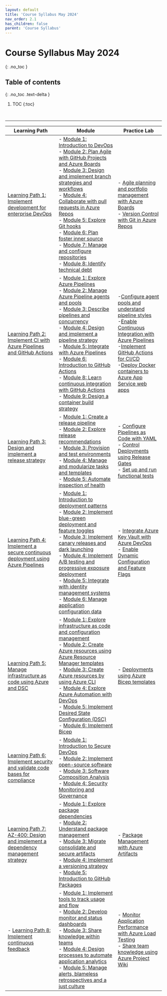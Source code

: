 ```yaml
---
layout: default
title: 'Course Syllabus May 2024'
nav_order: 2.1
has_children: false
parent: 'Course Syllabus'
---
```


# Course Syllabus May 2024
{: .no_toc }


## Table of contents
{: .no_toc .text-delta }

1. TOC
{:toc}

<br/>

---
 
| Learning Path | Module | Practice Lab |
| --- | --- | --- |
| [Learning Path 1: Implement development for enterprise DevOps](https://learn.microsoft.com/en-us/training/paths/az-400-work-git-for-enterprise-devops/) | - [Module 1: Introduction to DevOps](https://learn.microsoft.com/en-us/training/modules/introduction-to-devops/) <br/> - [Module 2: Plan Agile with GitHub Projects and Azure Boards](https://learn.microsoft.com/en-us/training/modules/plan-agile-github-projects-azure-boards/) <br/> - [Module 3: Design and implement branch strategies and workflows](https://learn.microsoft.com/en-us/training/modules/manage-git-branches-workflows/) <br/> - [Module 4: Collaborate with pull requests in Azure Repos](https://learn.microsoft.com/en-us/training/modules/collaborate-pull-requests-azure-repos/) <br/> - [Module 5: Explore Git hooks](https://learn.microsoft.com/en-us/training/modules/explore-git-hooks/) <br/> - [Module 6: Plan foster inner source](https://learn.microsoft.com/en-us/training/modules/plan-fostering-inner-source/) <br/> - [Module 7: Manage and configure repositories](https://learn.microsoft.com/en-us/training/modules/manage-git-repositories/) <br/> - [Module 8: Identify technical debt](https://learn.microsoft.com/en-us/training/modules/identify-technical-debt/) | - [Agile planning and portfolio management with Azure Boards](https://microsoftlearning.github.io/AZ400-DesigningandImplementingMicrosoftDevOpsSolutions/Instructions/Labs/AZ400_M01_L01_Agile_Plan_and_Portfolio_Management_with_Azure_Boards.html)<br> - [Version Control with Git in Azure Repos](https://microsoftlearning.github.io/AZ400-DesigningandImplementingMicrosoftDevOpsSolutions/Instructions/Labs/AZ400_M01_L02_Version_Control_with_Git_in_Azure_Repos.html) |
| [Learning Path 2: Implement CI with Azure Pipelines and GitHub Actions](https://learn.microsoft.com/en-us/training/paths/az-400-implement-ci-azure-pipelines-github-actions/) | - [Module 1: Explore Azure Pipelines](https://learn.microsoft.com/en-us/training/modules/explore-azure-pipelines/) <br/> - [Module 2: Manage Azure Pipeline agents and pools](https://learn.microsoft.com/en-us/training/modules/manage-azure-pipeline-agents-pools/) <br/> - [Module 3: Describe pipelines and concurrency](https://learn.microsoft.com/en-us/training/modules/describe-pipelines-concurrency/) <br/> - [Module 4: Design and implement a pipeline strategy](https://learn.microsoft.com/en-us/training/modules/implement-pipeline-strategy/) <br/> - [Module 5: Integrate with Azure Pipelines](https://learn.microsoft.com/en-us/training/modules/integrate-azure-pipelines/) <br/> - [Module 6: Introduction to GitHub Actions](https://learn.microsoft.com/en-us/training/modules/introduction-to-github-actions/) <br/> - [Module 8: Learn continuous integration with GitHub Actions](https://learn.microsoft.com/en-us/training/modules/learn-continuous-integration-github-actions/) <br/> - [Module 9: Design a container build strategy](https://learn.microsoft.com/en-us/training/modules/design-container-build-strategy/) | -[Configure agent pools and understand pipeline styles](https://microsoftlearning.github.io/AZ400-DesigningandImplementingMicrosoftDevOpsSolutions/Instructions/Labs/AZ400_M02_L03_Configure_Agent_Pools_and_Understand_Pipeline_Styles.html) <br/> -[Enable Continuous Integration with Azure Pipelines](https://microsoftlearning.github.io/AZ400-DesigningandImplementingMicrosoftDevOpsSolutions/Instructions/Labs/AZ400_M02_L04_Enable_Continuous_Integration_with_Azure_Pipelines.html) <br/> -[Implement GitHub Actions for CI/CD](https://microsoftlearning.github.io/AZ400-DesigningandImplementingMicrosoftDevOpsSolutions/Instructions/Labs/AZ400_M02_L05_Implement_GitHub_Actions_for_CI_CD.html) <br/> -[Deploy Docker containers to Azure App Service web apps](https://microsoftlearning.github.io/AZ400-DesigningandImplementingMicrosoftDevOpsSolutions/Instructions/Labs/AZ400_M02_L06_Deploy_Docker_containers_to_Azure_App_Service_web_apps.html) |
| [Learning Path 3: Design and implement a release strategy](https://learn.microsoft.com/en-us/training/paths/az-400-design-implement-release-strategy/) | - [Module 1: Create a release pipeline](https://learn.microsoft.com/en-us/training/modules/create-release-pipeline-devops/) <br/> - [Module 2: Explore release recommendations](https://learn.microsoft.com/en-us/training/modules/explore-release-strategy-recommendations/) <br/> - [Module 3: Provision and test environments](https://learn.microsoft.com/en-us/training/modules/configure-provision-environments/) <br/> - [Module 4: Manage and modularize tasks and templates](https://learn.microsoft.com/en-us/training/modules/manage-modularize-tasks-templates/) <br/> - [Module 5: Automate inspection of health](https://learn.microsoft.com/en-us/training/modules/automate-inspection-health/) | - [Configure Pipelines as Code with YAML](https://microsoftlearning.github.io/AZ400-DesigningandImplementingMicrosoftDevOpsSolutions/Instructions/Labs/AZ400_M03_L07_Configure_Pipelines_as_Code_with_YAML.html)  <br/> - [Control Deployments using Release Gates](https://microsoftlearning.github.io/AZ400-DesigningandImplementingMicrosoftDevOpsSolutions/Instructions/Labs/AZ400_M03_L08_Control_Deployments_using_Release_Gates.html)  <br/> - [Set up and run functional tests](https://microsoftlearning.github.io/AZ400-DesigningandImplementingMicrosoftDevOpsSolutions/Instructions/Labs/AZ400_M03_L09_Set_Up_and_Run_Functional_Tests.html) |
[Learning Path 4: Implement a secure continuous deployment using Azure Pipelines](https://learn.microsoft.com/en-us/training/paths/az-400-implement-secure-continuous-deployment/) | - [Module 1: Introduction to deployment patterns](https://learn.microsoft.com/en-us/training/modules/introduction-to-deployment-patterns/) <br/> - [Module 2: Implement blue-green deployment and feature toggles](https://learn.microsoft.com/en-us/training/modules/implement-blue-green-deployment-feature-toggles/) <br/> - [Module 3: Implement canary releases and dark launching](https://learn.microsoft.com/en-us/training/modules/implement-canary-releases-dark-launching/) <br/> - [Module 4: Implement A/B testing and progressive exposure deployment](https://learn.microsoft.com/en-us/training/modules/implement-test-progressive-exposure-deployment/) <br/> - [Module 5: Integrate with identity management systems](https://learn.microsoft.com/en-us/training/modules/integrate-identity-management-systems/) <br/> - [Module 6: Manage application configuration data](https://learn.microsoft.com/en-us/training/modules/manage-application-configuration-data/) | - [Integrate Azure Key Vault with Azure DevOps](https://microsoftlearning.github.io/AZ400-DesigningandImplementingMicrosoftDevOpsSolutions/Instructions/Labs/AZ400_M04_L10_Integrate_Azure_Key_Vault_with_Azure_DevOps.html) <br/> - [Enable Dynamic Configuration and Feature Flags](https://microsoftlearning.github.io/AZ400-DesigningandImplementingMicrosoftDevOpsSolutions/Instructions/Labs/AZ400_M04_L11_Enable_Dynamic_Configuration_and_Feature_Flags.html) |
| [Learning Path 5: Manage infrastructure as code using Azure and DSC](https://learn.microsoft.com/en-us/training/paths/az-400-manage-infrastructure-as-code-using-azure/) | - [Module 1: Explore infrastructure as code and configuration management](https://learn.microsoft.com/en-us/training/modules/explore-infrastructure-code-configuration-management/) <br/> - [Module 2: Create Azure resources using Azure Resource Manager templates](https://learn.microsoft.com/en-us/training/modules/create-azure-resources-using-azure-resource-manager-templates/) <br/> - [Module 3: Create Azure resources by using Azure CLI](https://learn.microsoft.com/en-us/training/modules/create-azure-resources-by-using-azure-cli/) <br/> - [Module 4: Explore Azure Automation with DevOps](https://learn.microsoft.com/en-us/training/modules/explore-azure-automation-devops/) <br/> - [Module 5: Implement Desired State Configuration (DSC)](https://learn.microsoft.com/en-us/training/modules/implement-desired-state-configuration-dsc/) <br/> - [Module 6: Implement Bicep](https://learn.microsoft.com/en-us/training/modules/implement-bicep/) | - [Deployments using Azure Bicep templates](https://microsoftlearning.github.io/AZ400-DesigningandImplementingMicrosoftDevOpsSolutions/Instructions/Labs/AZ400_M05_L12_Deployments_using_Azure_Bicep_templates.html) |
[Learning Path 6: Implement security and validate code bases for compliance](https://learn.microsoft.com/en-us/training/paths/az-400-implement-security-validate-code-bases-compliance/) | - [Module 1: Introduction to Secure DevOps](https://learn.microsoft.com/en-us/training/modules/introduction-to-secure-devops/) <br/> - [Module 2: Implement open-source software](https://learn.microsoft.com/en-us/training/modules/implement-open-source-software-azure/) <br/> - [Module 3: Software Composition Analysis](https://learn.microsoft.com/en-us/training/modules/software-composition-analysis/) <br/> - [Module 4: Security Monitoring and Governance](https://learn.microsoft.com/en-us/training/modules/security-monitoring-and-governance/) |
[Learning Path 7: AZ-400: Design and implement a dependency management strategy](https://learn.microsoft.com/en-us/training/paths/az-400-design-implement-dependency-management-strategy/) | - [Module 1: Explore package dependencies](https://learn.microsoft.com/en-us/training/modules/explore-package-dependencies/) <br/> - [Module 2: Understand package management](https://learn.microsoft.com/en-us/training/modules/understand-package-management/) <br/> - [Module 3: Migrate consolidate and secure artifacts](https://learn.microsoft.com/en-us/training/modules/migrate-consolidating-secure-artifacts/) <br/> - [Module 4: Implement a versioning strategy](https://learn.microsoft.com/en-us/training/modules/implement-versioning-strategy/) <br/> - [Module 5: Introduction to GitHub Packages](https://learn.microsoft.com/en-us/training/modules/introduction-github-packages/) | - [Package Management with Azure Artifacts](https://microsoftlearning.github.io/AZ400-DesigningandImplementingMicrosoftDevOpsSolutions/Instructions/Labs/AZ400_M07_L13_Package_Management_with_Azure_Artifacts.html) | 
| - [Learning Path 8: Implement continuous feedback](https://learn.microsoft.com/en-us/training/paths/az-400-implement-continuous-feedback/) | - [Module 1: Implement tools to track usage and flow](https://learn.microsoft.com/en-us/training/modules/implement-tools-track-usage-flow/) <br/> - [Module 2: Develop monitor and status dashboards](https://learn.microsoft.com/en-us/training/modules/develop-monitor-status-dashboards/) <br/> - [Module 3: Share knowledge within teams](https://learn.microsoft.com/en-us/training/modules/share-knowledge-within-teams/) <br/> - [Module 4: Design processes to automate application analytics](https://learn.microsoft.com/en-us/training/modules/design-processes-automate-application-analytics/) <br/> - [Module 5: Manage alerts, blameless retrospectives and a just culture](https://learn.microsoft.com/en-us/training/modules/manage-alerts-blameless-retrospectives-just-culture/) | - [Monitor Application Performance with Azure Load Testing](https://microsoftlearning.github.io/AZ400-DesigningandImplementingMicrosoftDevOpsSolutions/Instructions/Labs/AZ400_M08_L14_Monitor_Application_Performance_with_Azure_Load_Testing.html) <br/> - [Share team knowledge using Azure Project Wiki](https://microsoftlearning.github.io/AZ400-DesigningandImplementingMicrosoftDevOpsSolutions/Instructions/Labs/AZ400_M08_L15_Share_Team_Knowledge_using_Azure_Project_Wikis.html) |

<br/>


